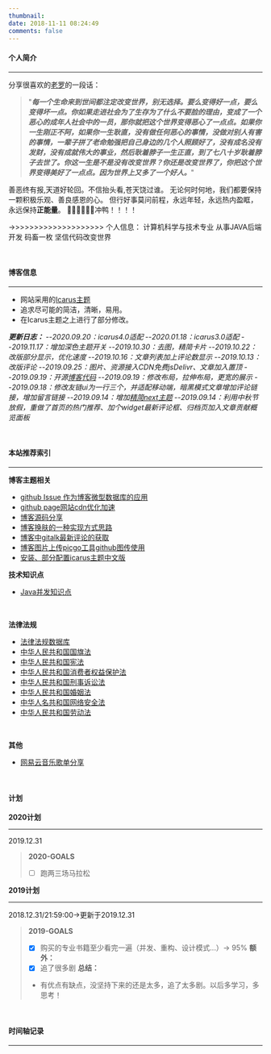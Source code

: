 ```yaml
---
thumbnail:  
date: 2018-11-11 08:24:49
comments: false
---
```


#### 个人简介

---
分享很喜欢的[老罗](https://baike.baidu.com/item/%E7%BD%97%E6%B0%B8%E6%B5%A9/26814?fr=aladdin)的一段话：
>"***每一个生命来到世间都注定改变世界，别无选择。要么变得好一点，要么变得坏一点。你如果走进社会为了生存为了什么不要脸的理由，变成了一个恶心的成年人社会中的一员，那你就把这个世界变得恶心了一点点。如果你一生刚正不阿，如果你一生耿直，没有做任何恶心的事情，没做对别人有害的事情，一辈子拼了老命勉强把自己身边的几个人照顾好了，没有成名没有发财，没有成就伟大的事业，然后耿着脖子一生正直，到了七八十岁耿着脖子去世了。你这一生是不是没有改变世界？你还是改变世界了，你把这个世界变得美好了一点点。因为世界上又多了一个好人。***"


善恶终有报,天道好轮回。不信抬头看,苍天饶过谁。
无论何时何地，我们都要保持一颗积极乐观、善良感恩的心。
但行好事莫问前程，永远年轻，永远热内盈眶，永远保持**正能量**。
💪💪💪💪💪💪冲鸭！！！！

->>>>>>>>>>>>>>>>>>>>
个人信息：
计算机科学与技术专业
从事JAVA后端开发
码畜一枚
坚信代码改变世界

<br>

#### 博客信息

---
+ 网站采用的[Icarus主题](http://github.com/ppoffice/hexo-theme-icarus) 
+ 追求尽可能的简洁，清晰，易用。
+ 在Icarus主题之上进行了部分修改。

***更新日志：***
--*2020.09.20：icarus4.0适配*
--*2020.01.18：icarus3.0适配*
--*2019.11.17：增加深色主题开关*
--*2019.10.30：去图，精简卡片*
--*2019.10.22：改版部分显示，优化速度*
--*2019.10.16：文章列表加上评论数显示*
--*2019.10.13：改版评论*
--*2019.09.25：图片、资源接入CDN免费jsDelivr、文章加入置顶*
--*2019.09.19：开源[博客代码](https://github.com/removeif/hexo-theme-icarus-removeif)*
--*2019.09.19：修改布局，拉伸布局，更宽的展示*
--*2019.09.18：修改友链ui为一行三个，并适配移动端，暗黑模式文章增加评论链接，增加留言链接*
--*2019.09.14：增加[精简next主题](https://removeif.github.io/remove.io/)*
--*2019.09.14：利用中秋节放假，重做了首页的热门推荐、加个widget最新评论框、归档页加入文章贡献概览面板*

<br>

#### 本站推荐索引

---
**博客主题相关**
+ [github Issue 作为博客微型数据库的应用](https://removeif.github.io/theme/github-Issue-作为博客微型数据库的应用.html)
+ [github page网站cdn优化加速](https://removeif.github.io/theme/github-page网站cdn优化加速.html)
+ [博客源码分享](https://removeif.github.io/theme/博客源码分享.html)
+ [博客换肤的一种实现方式思路](https://removeif.github.io/theme/博客换肤的一种实现方式思路.html)
+ [博客中gitalk最新评论的获取](https://removeif.github.io/theme/博客中gitalk最新评论的获取.html)
+ [博客图片上传picgo工具github图传使用](https://removeif.github.io/theme/博客图片上传picgo工具github图传使用.html)
+ [安装、部分配置icarus主题中文版](https://removeif.github.io/theme/安装、部分配置icarus主题中文版.html)


**技术知识点**
+ [Java并发知识点](https://removeif.github.io/java/basic/Java%E5%B9%B6%E5%8F%91%E7%9B%B8%E5%85%B3%E7%9F%A5%E8%AF%86%E7%82%B9.html)
<br>

**法律法规**
+ [法律法规数据库](http://search.chinalaw.gov.cn/search2.html)
+ [中华人民共和国国旗法](https://removeif.github.io/law/中华人民共和国国旗法.html)
+ [中华人民共和国宪法](https://removeif.github.io/law/中华人民共和国宪法.html)
+ [中华人民共和国消费者权益保护法](https://removeif.github.io/law/中华人民共和国消费者权益保护法.html)
+ [中华人民共和国刑事诉讼法](https://removeif.github.io/law/中华人民共和国刑事诉讼法.html)
+ [中华人民共和国婚姻法](https://removeif.github.io/law/中华人民共和国婚姻法.html)
+ [中华人名共和国网络安全法](https://removeif.github.io/law/%E4%B8%AD%E5%8D%8E%E4%BA%BA%E6%B0%91%E5%85%B1%E5%92%8C%E5%9B%BD%E7%BD%91%E7%BB%9C%E5%AE%89%E5%85%A8%E6%B3%95.html)  
+ [中华人民共和国劳动法](https://removeif.github.io/law/中华人民共和国劳动法.html)
<br>

**其他**
+ [网易云音乐歌单分享](https://removeif.github.io/music1/)

<br>

#### 计划
**2020计划**

---
2019.12.31
>**2020-GOALS**              
>+ [ ] 跑两三场马拉松

**2019计划**

---
2018.12.31/21:59:00->更新于2019.12.31
>**2019-GOALS**
>+ [x] 购买的专业书籍至少看完一遍（并发、重构、设计模式...）-> 95%
> **额外：**
>+ [x] 追了很多剧
> **总结：**
>+ 有优点有缺点，没坚持下来的还是太多，追了太多剧。以后多学习，多思考！


<br>

#### 时间轴记录

---

<div class="time-axis-main">
	<ul class="time-axis"></ul>
</div>
<script src="/js/about-me.js"></script>
<br>
<br>
